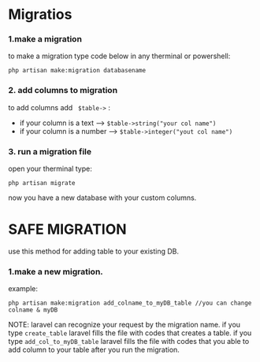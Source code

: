 # Migratios

### 1.make a migration

to make a migration type code below in any therminal or powershell:
```
php artisan make:migration databasename
```

### 2. add columns to migration

to add columns add ` $table->` :
- if your column is a text --> `$table->string("your col name")`
- if your column is a number --> `$table->integer("yout col name")`

### 3. run a migration file

open your therminal type:
```
php artisan migrate
```
now you have a new database with your custom columns.
#

# SAFE MIGRATION

use this method for adding table to your existing DB.

### 1.make a new migration.
example: 
```
php artisan make:migration add_colname_to_myDB_table //you can change colname & myDB
```
NOTE: laravel can recognize your request by the migration name. if you type `create_table` laravel fills the file with codes that creates a table. if you type `add_col_to_myDB_table` laravel fills the file with codes that you able to add column to your table after you run the migration.
